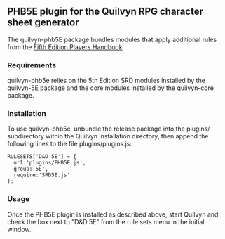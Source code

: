 ## PHB5E plugin for the Quilvyn RPG character sheet generator

The quilvyn-phb5E package bundles modules that apply additional rules from the
<a href="https://dnd.wizards.com/products/tabletop-games/rpg-products/rpg_playershandbook">Fifth Edition Players Handbook</a>

### Requirements

quilvyn-phb5e relies on the 5th Edition SRD modules installed by the quilvyn-5E
package and the core modules installed by the quilvyn-core package.

### Installation

To use quilvyn-phb5e, unbundle the release package into the plugins/
subdirectory within the Quilvyn installation directory, then append the
following lines to the file plugins/plugins.js:

    RULESETS['D&D 5E'] = {
      url:'plugins/PHB5E.js',
      group:'5E',
      require:'SRD5E.js'
    };

### Usage

Once the PHB5E plugin is installed as described above, start Quilvyn and check
the box next to "D&D 5E" from the rule sets menu in the initial window.

